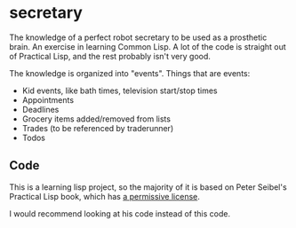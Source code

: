 # secretary

The knowledge of a perfect robot secretary to be used as a prosthetic brain. An
exercise in learning Common Lisp. A lot of the code is straight out of Practical
Lisp, and the rest probably isn't very good.

The knowledge is organized into "events". Things that are events:

* Kid events, like bath times, television start/stop times
* Appointments
* Deadlines
* Grocery items added/removed from lists
* Trades (to be referenced by traderunner)
* Todos

## Code

This is a learning lisp project, so the majority of it is based on Peter
Seibel's Practical Lisp book, which has
[a permissive license](https://github.com/gigamonkey/pcl-practicals/blob/master/LICENSE).

I would recommend looking at his code instead of this code.
